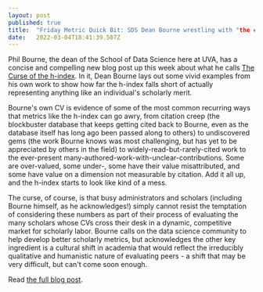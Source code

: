 ```yaml
---
layout: post 
published: true
title:  "Friday Metric Quick Bit: SDS Dean Bourne wrestling with "the curse of the h-index"" 
date:   2022-03-04T18:41:39.507Z 
---
```


Phil Bourne, the dean of the School of Data Science here at UVA, has a concise and compelling new blog post up this week about what he calls [The Curse of the h-index](https://datascience.virginia.edu/news/deans-blog-curse-h-index). In it, Dean Bourne lays out some vivid examples from his own work to show how far the h-index falls short of actually representing anything like an individual's scholarly merit. 

Bourne's own CV is evidence of some of the most common recurring ways that metrics like the h-index can go awry, from citation creep (the blockbuster database that keeps getting cited back to Bourne, even as the database itself has long ago been passed along to others) to undiscovered gems (the work Bourne knows was most challenging, but has yet to be appreciated by others in the field) to widely-read-but-rarely-cited work to the ever-present many-authored-work-with-unclear-contributions. Some are over-valued, some under-, some have their value misattributed, and some have value on a dimension not measurable by citation. Add it all up, and the h-index starts to look like kind of a mess.

The curse, of course, is that busy administrators and scholars (including Bourne himself, as he acknowledges!) simply cannot resist the temptation of considering these numbers as part of their process of evaluating the many scholars whose CVs cross their desk in a dynamic, competitive market for scholarly labor. Bourne calls on the data science community to help develop better scholarly metrics, but acknowledges the other key ingredient is a cultural shift in academia that would reflect the irreducibly qualitative and humanistic nature of evaluating peers - a shift that may be very difficult, but can't come soon enough.

Read [the full blog post](https://datascience.virginia.edu/news/deans-blog-curse-h-index).